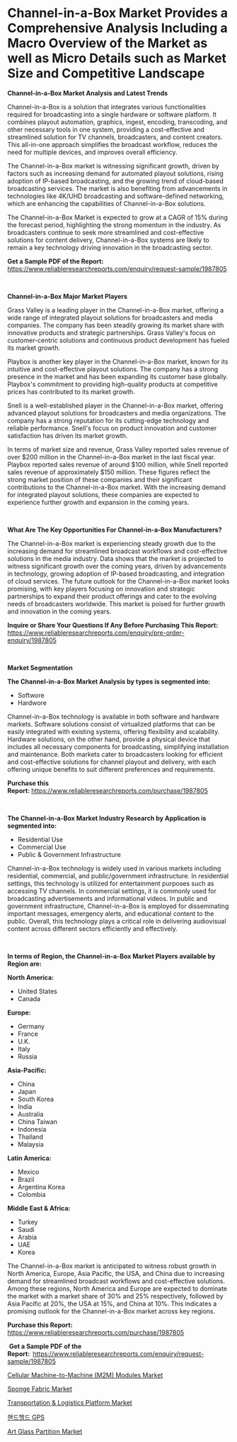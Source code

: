 <p><h1>Channel-in-a-Box Market Provides a Comprehensive Analysis Including a Macro Overview of the Market as well as Micro Details such as Market Size and Competitive Landscape</h1></p><p><strong>Channel-in-a-Box Market Analysis and Latest Trends</strong></p>
<p><p>Channel-in-a-Box is a solution that integrates various functionalities required for broadcasting into a single hardware or software platform. It combines playout automation, graphics, ingest, encoding, transcoding, and other necessary tools in one system, providing a cost-effective and streamlined solution for TV channels, broadcasters, and content creators. This all-in-one approach simplifies the broadcast workflow, reduces the need for multiple devices, and improves overall efficiency.</p><p>The Channel-in-a-Box market is witnessing significant growth, driven by factors such as increasing demand for automated playout solutions, rising adoption of IP-based broadcasting, and the growing trend of cloud-based broadcasting services. The market is also benefiting from advancements in technologies like 4K/UHD broadcasting and software-defined networking, which are enhancing the capabilities of Channel-in-a-Box solutions.</p><p>The Channel-in-a-Box Market is expected to grow at a CAGR of 15% during the forecast period, highlighting the strong momentum in the industry. As broadcasters continue to seek more streamlined and cost-effective solutions for content delivery, Channel-in-a-Box systems are likely to remain a key technology driving innovation in the broadcasting sector.</p></p>
<p><strong>Get a Sample PDF of the Report:&nbsp;</strong> <a href="https://www.reliableresearchreports.com/enquiry/request-sample/1987805">https://www.reliableresearchreports.com/enquiry/request-sample/1987805</a></p>
<p>&nbsp;</p>
<p><strong>Channel-in-a-Box Major Market Players</strong></p>
<p><p>Grass Valley is a leading player in the Channel-in-a-Box market, offering a wide range of integrated playout solutions for broadcasters and media companies. The company has been steadily growing its market share with innovative products and strategic partnerships. Grass Valley's focus on customer-centric solutions and continuous product development has fueled its market growth.</p><p>Playbox is another key player in the Channel-in-a-Box market, known for its intuitive and cost-effective playout solutions. The company has a strong presence in the market and has been expanding its customer base globally. Playbox's commitment to providing high-quality products at competitive prices has contributed to its market growth.</p><p>Snell is a well-established player in the Channel-in-a-Box market, offering advanced playout solutions for broadcasters and media organizations. The company has a strong reputation for its cutting-edge technology and reliable performance. Snell's focus on product innovation and customer satisfaction has driven its market growth.</p><p>In terms of market size and revenue, Grass Valley reported sales revenue of over $200 million in the Channel-in-a-Box market in the last fiscal year. Playbox reported sales revenue of around $100 million, while Snell reported sales revenue of approximately $150 million. These figures reflect the strong market position of these companies and their significant contributions to the Channel-in-a-Box market. With the increasing demand for integrated playout solutions, these companies are expected to experience further growth and expansion in the coming years.</p></p>
<p>&nbsp;</p>
<p><strong>What Are The Key Opportunities For Channel-in-a-Box Manufacturers?</strong></p>
<p><p>The Channel-in-a-Box market is experiencing steady growth due to the increasing demand for streamlined broadcast workflows and cost-effective solutions in the media industry. Data shows that the market is projected to witness significant growth over the coming years, driven by advancements in technology, growing adoption of IP-based broadcasting, and integration of cloud services. The future outlook for the Channel-in-a-Box market looks promising, with key players focusing on innovation and strategic partnerships to expand their product offerings and cater to the evolving needs of broadcasters worldwide. This market is poised for further growth and innovation in the coming years.</p></p>
<p><strong>Inquire or Share Your Questions If Any Before Purchasing This Report:</strong> <a href="https://www.reliableresearchreports.com/enquiry/pre-order-enquiry/1987805">https://www.reliableresearchreports.com/enquiry/pre-order-enquiry/1987805</a></p>
<p>&nbsp;</p>
<p><strong>Market Segmentation</strong></p>
<p><strong>The Channel-in-a-Box Market Analysis by types is segmented into:</strong></p>
<p><ul><li>Softwore</li><li>Hardwore</li></ul></p>
<p><p>Channel-in-a-Box technology is available in both software and hardware markets. Software solutions consist of virtualized platforms that can be easily integrated with existing systems, offering flexibility and scalability. Hardware solutions, on the other hand, provide a physical device that includes all necessary components for broadcasting, simplifying installation and maintenance. Both markets cater to broadcasters looking for efficient and cost-effective solutions for channel playout and delivery, with each offering unique benefits to suit different preferences and requirements.</p></p>
<p><strong>Purchase this Report:&nbsp;</strong><a href="https://www.reliableresearchreports.com/purchase/1987805">https://www.reliableresearchreports.com/purchase/1987805</a></p>
<p>&nbsp;</p>
<p><strong>The Channel-in-a-Box Market Industry Research by Application is segmented into:</strong></p>
<p><ul><li>Residential Use</li><li>Commercial Use</li><li>Public & Government Infrastructure</li></ul></p>
<p><p>Channel-in-a-Box technology is widely used in various markets including residential, commercial, and public/government infrastructure. In residential settings, this technology is utilized for entertainment purposes such as accessing TV channels. In commercial settings, it is commonly used for broadcasting advertisements and informational videos. In public and government infrastructure, Channel-in-a-Box is employed for disseminating important messages, emergency alerts, and educational content to the public. Overall, this technology plays a critical role in delivering audiovisual content across different sectors efficiently and effectively.</p></p>
<p>&nbsp;</p>
<p><strong>In terms of Region, the Channel-in-a-Box Market Players available by Region are:</strong></p>
<p>
    <p> <strong> North America: </strong>
        <ul>
            <li>United States</li>
            <li>Canada</li>
        </ul>
        </p> 
    <p> <strong> Europe: </strong>
        <ul>
            <li>Germany</li>
            <li>France</li>
            <li>U.K.</li>
            <li>Italy</li>
            <li>Russia</li>
        </ul>
        </p> 
    <p> <strong> Asia-Pacific: </strong>
        <ul>
            <li>China</li>
            <li>Japan</li>
            <li>South Korea</li>
            <li>India</li>
            <li>Australia</li>
            <li>China Taiwan</li>
            <li>Indonesia</li>
            <li>Thailand</li>
            <li>Malaysia</li>
        </ul>
        </p> 
    <p> <strong> Latin America: </strong>
        <ul>
            <li>Mexico</li>
            <li>Brazil</li>
            <li>Argentina Korea</li>
            <li>Colombia</li>
        </ul>
        </p> 
    <p> <strong> Middle East & Africa: </strong>
        <ul>
            <li>Turkey</li>
            <li>Saudi</li>
            <li>Arabia</li>
            <li>UAE</li>
            <li>Korea</li>
        </ul>
    </p>
    </p>
<p><p>The Channel-in-a-Box market is anticipated to witness robust growth in North America, Europe, Asia Pacific, the USA, and China due to increasing demand for streamlined broadcast workflows and cost-effective solutions. Among these regions, North America and Europe are expected to dominate the market with a market share of 30% and 25% respectively, followed by Asia Pacific at 20%, the USA at 15%, and China at 10%. This indicates a promising outlook for the Channel-in-a-Box market across key regions.</p></p>
<p><strong>Purchase this Report: </strong><a href="https://www.reliableresearchreports.com/purchase/1987805">https://www.reliableresearchreports.com/purchase/1987805</a></p>
<p>&nbsp;<strong>Get a Sample PDF of the Report:&nbsp;&nbsp;</strong><a href="https://www.reliableresearchreports.com/enquiry/request-sample/1987805">https://www.reliableresearchreports.com/enquiry/request-sample/1987805</a></p>
<p><strong></strong></p>
<p><p><a href="https://github.com/Airanohannonzb68e5pb53oc1/Market-Research-Report-List-1/blob/main/cellular-machine-to-machine-m2m-modules-market.md">Cellular Machine-to-Machine (M2M) Modules Market</a></p><p><a href="https://view.publitas.com/reportprime-1/sponge-fabric-market-with-the-goal-of-estimating-the-market-size-and-future-growth-potential-of-various-market-segments-based-on-component-applications-end-user-and-region/">Sponge Fabric Market</a></p><p><a href="https://issuu.com/reportprime-2/docs/transportation-logistics-platform-market-size-2030">Transportation & Logistics Platform Market</a></p><p><a href="https://medium.com/@ronateganok8lzhvasjs9youd/%EC%86%90%EC%9E%A1%EC%9D%B4-gps-%EC%8B%9C%EC%9E%A5-%EA%B7%9C%EB%AA%A8-%EB%B0%8F-%EC%8B%9C%EC%9E%A5-%EB%8F%99%ED%96%A5-%EC%99%84%EB%B2%BD%ED%95%9C-%EC%82%B0%EC%97%85-%EA%B0%9C%ED%99%A9-2024%EB%85%84%EB%B6%80%ED%84%B0-2031%EB%85%84%EA%B9%8C%EC%A7%80-e1cabf4f4604">핸드헬드 GPS</a></p><p><a href="https://view.publitas.com/reportprime-1/art-glass-partition-market-with-the-goal-of-estimating-the-market-size-and-future-growth-potential-of-various-market-segments-based-on-component-applications-end-user-and-region/">Art Glass Partition Market</a></p></p>